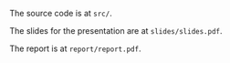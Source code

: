 The source code is at `src/`.

The slides for the presentation are at `slides/slides.pdf`.

The report is at `report/report.pdf`.
